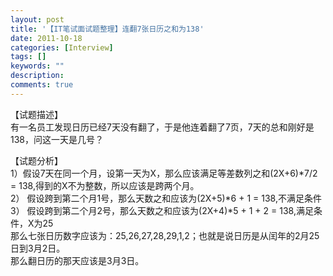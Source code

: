 ```yaml
---
layout: post
title: '【IT笔试面试题整理】连翻7张日历之和为138'
date: 2011-10-18
categories: [Interview]
tags: []
keywords: ""
description: 
comments: true
---
```


【试题描述】    
有一名员工发现日历已经7天没有翻了，于是他连着翻了7页，7天的总和刚好是138，问这一天是几号？    

【试题分析】    
1）假设7天在同一个月，设第一天为X，那么应该满足等差数列之和(2X+6)*7/2 = 138,得到的X不为整数，所以应该是跨两个月。    
2） 假设跨到第二个月1号，那么天数之和应该为(2X+5)*6 + 1 = 138,不满足条件    
3） 假设跨到第二个月2号，那么天数之和应该为(2X+4)*5 + 1 + 2 = 138,满足条件，X为25    
那么七张日历数字应该为：25,26,27,28,29,1,2；也就是说日历是从闰年的2月25日到3月2日。    
那么翻日历的那天应该是3月3日。    
